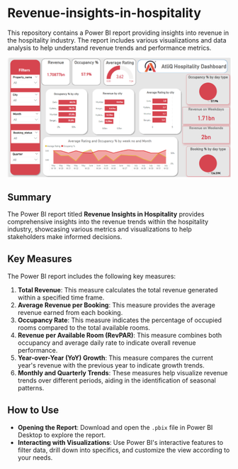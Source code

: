 # Revenue-insights-in-hospitality

This repository contains a Power BI report providing insights into revenue in the hospitality industry. The report includes various visualizations and data analysis to help understand revenue trends and performance metrics.


<div style="text-align: center;">
  <img src="https://github.com/Gimhana123/Revenue-insights-in-hospitality/blob/main/Screenshot%20(1058).png?raw=true">
</div>


## Summary

The Power BI report titled **Revenue Insights in Hospitality** provides comprehensive insights into the revenue trends within the hospitality industry, showcasing various metrics and visualizations to help stakeholders make informed decisions.

## Key Measures

The Power BI report includes the following key measures:

1. **Total Revenue**: This measure calculates the total revenue generated within a specified time frame.
2. **Average Revenue per Booking**: This measure provides the average revenue earned from each booking.
3. **Occupancy Rate**: This measure indicates the percentage of occupied rooms compared to the total available rooms.
4. **Revenue per Available Room (RevPAR)**: This measure combines both occupancy and average daily rate to indicate overall revenue performance.
5. **Year-over-Year (YoY) Growth**: This measure compares the current year's revenue with the previous year to indicate growth trends.
6. **Monthly and Quarterly Trends**: These measures help visualize revenue trends over different periods, aiding in the identification of seasonal patterns.

## How to Use

- **Opening the Report**: Download and open the `.pbix` file in Power BI Desktop to explore the report.
- **Interacting with Visualizations**: Use Power BI's interactive features to filter data, drill down into specifics, and customize the view according to your needs.
